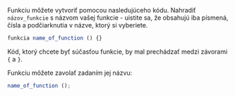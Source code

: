 Funkciu môžete vytvoriť pomocou nasledujúceho kódu. Nahradiť `názov_funkcie` s názvom vašej funkcie - uistite sa, že obsahujú iba písmená, čísla a podčiarknutia v názve, ktorý si vyberiete.

```javascript
funkcia name_of_function () {}
```

Kód, ktorý chcete byť súčasťou funkcie, by mal prechádzať medzi závorami `{` a `}`.

Funkciu môžete zavolať zadaním jej názvu:

```javascript
name_of_function ();
```